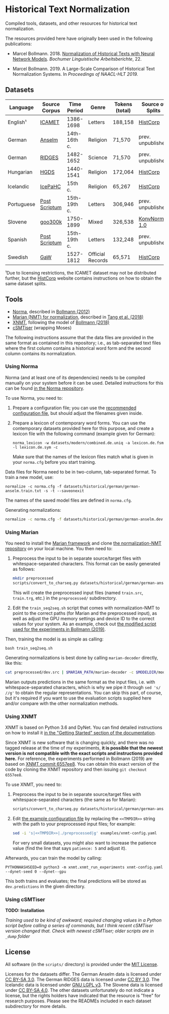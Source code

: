 # Historical Text Normalization
Compiled tools, datasets, and other resources for historical text normalization.

The resources provided here have originally been used in the following
publications:

+ Marcel Bollmann. 2018. [Normalization of Historical Texts with Neural Network
  Models](http://www.linguistics.rub.de/forschung/arbeitsberichte/22.pdf). *Bochumer
  Linguistische Arbeitsberichte*, 22.

+ Marcel Bollmann. 2019. A Large-Scale Comparison of Historical Text
  Normalization Systems. In *Proceedings of NAACL-HLT 2019.*


## Datasets

Language   | Source Corpus                                                                                                        |  Time Period | Genre            | Tokens (total) | Source of Splits                                          |
----------- | -------------------------------------------------------------------------------------------------------------------- | ------------ | ---------------- | -------------- | ----------------------------------------------------------
English¹    | [ICAMET](https://www.uibk.ac.at/anglistik/research/projects/icamet/)                                                 |    1386-1698 | Letters          | 188,158        | [HistCorp](http://stp.lingfil.uu.se/histcorp/tools.html)
German     | [Anselm](https://www.linguistics.rub.de/anselm/)                                                                     | 14th-16th c. | Religion         | 71,570         | prev. unpublished
German     | [RIDGES](https://www.linguistik.hu-berlin.de/en/institut-en/professuren-en/korpuslinguistik/research/ridges-projekt) |    1482-1652 | Science          | 71,570         | prev. unpublished
Hungarian  | [HGDS](http://omagyarkorpusz.nytud.hu/en-intro.html)                                                                 |    1440-1541 | Religion         | 172,064        | [HistCorp](http://stp.lingfil.uu.se/histcorp/tools.html)
Icelandic  | [IcePaHC](http://www.linguist.is/icelandic_treebank/Icelandic_Parsed_Historical_Corpus_(IcePaHC))                    |      15th c. | Religion         | 65,267         | [HistCorp](http://stp.lingfil.uu.se/histcorp/tools.html)
Portuguese | [Post Scriptum](http://ps.clul.ul.pt/index.php)                                                                      | 15th-19th c. | Letters          | 306,946        | prev. unpublished
Slovene    | [goo300k](http://nl.ijs.si/imp/index-en.html)                                                                        |    1750-1899 | Mixed            | 326,538        | [KonvNormSl 1.0](https://www.clarin.si/repository/xmlui/handle/11356/1068)
Spanish    | [Post Scriptum](http://ps.clul.ul.pt/index.php)                                                                      | 15th-19th c. | Letters          | 132,248        | prev. unpublished
Swedish    | [GaW](http://gaw.hist.uu.se)                                                                                         |    1527-1812 | Official Records | 65,571         | [HistCorp](http://stp.lingfil.uu.se/histcorp/tools.html)

¹Due to licensing restrictions, the ICAMET dataset may not be distributed
further, but the [HistCorp](http://stp.lingfil.uu.se/histcorp/tools.html)
website contains instructions on how to obtain the same dataset splits.


## Tools

+ [Norma](https://github.com/comphist/norma), described in [Bollmann
  (2012)](https://marcel.bollmann.me/pub/acrh12.pdf)
+ [Marian (NMT) for normalization](https://github.com/tanggongbo/normalization-NMT),
  described in [Tang et al. (2018)](http://aclweb.org/anthology/C18-1112)
+ [XNMT](https://github.com/neulab/xnmt), following the model of [Bollmann
  (2018)](http://www.linguistics.rub.de/forschung/arbeitsberichte/22.pdf)
+ [cSMTiser](https://github.com/clarinsi/csmtiser) (wrapping Moses)

The following instructions assume that the data files are provided in the same
format as contained in this repository; i.e., as tab-separated text files where
the first column contains a historical word form and the second column contains
its normalization.

### Using Norma

Norma (and at least one of its dependencies) needs to be compiled manually on
your system before it can be used.  Detailed instructions for this can be found
[in the Norma repository](https://github.com/comphist/norma).

To use Norma, you need to:

1. Prepare a configuration file; you can use the [recommended configuration
   file](examples/norma.cfg), but should adjust the filenames given inside.

2. Prepare a lexicon of contemporary word forms.  You can use the contemporary
   datasets provided here for this purpose, and create a lexicon file with the
   following command (example given for German):

       norma_lexicon -w datasets/modern/combined.de.uniq -a lexicon.de.fsm -l lexicon.de.sym -c

   Make sure that the names of the lexicon files match what is given in your
   `norma.cfg` before you start training.

Data files for Norma need to be in two-column, tab-separated format.  To train a
new model, use:

    normalize -c norma.cfg -f datasets/historical/german/german-anselm.train.txt -s -t --saveonexit

The names of the saved model files are defined in `norma.cfg`.

Generating normalizations:

```bash
normalize -c norma.cfg -f datasets/historical/german/german-anselm.dev.txt -s > german-anselm.predictions
```

### Using Marian

You need to install the [Marian
framework](https://github.com/marian-nmt/marian-dev) and clone [the
normalization-NMT repository](https://github.com/tanggongbo/normalization-NMT)
on your local machine.  You then need to:

1. Preprocess the input to be in separate source/target files with
   whitespace-separated characters.  This format can be easily generated as
   follows:

   ```bash
   mkdir preprocessed
   scripts/convert_to_charseq.py datasets/historical/german/german-anselm.{train,test,dev}.txt --to preprocessed
   ```

   This will create the preprocessed input files (named `train.src`,
   `train.trg`, etc.) in the `preprocessed/` subdirectory.

2. Edit the `train_seq2seq.sh` script that comes with normalization-NMT to point
   to the correct paths (for Marian and the preprocessed input), as well as
   adjust the GPU memory settings and device ID to the correct values for your
   system.  As an example, check out [the modified script used for the
   experiments in Bollmann (2019)](examples/train_seq2seq.sh).

Then, training the model is as simple as calling:

    bash train_seq2seq.sh

Generating normalizations is best done by calling `marian-decoder` directly,
like this:

```bash
cat preprocessed/dev.src | $MARIAN_PATH/marian-decoder -c $MODELDIR/model.npz.best-perplexity.npz.decoder.yaml -m $MODELDIR/model.npz.best-perplexity.npz --quiet-translation --device 0 --mini-batch 16 --maxi-batch 100 --maxi-batch-sort src -w 10000 --beam-size 5 | sed 's/ //g' > german-anselm.predictions
```

Marian outputs predictions in the same format as the input files, i.e. with
whitespace-separated characters, which is why we pipe it through `sed 's/ //g'`
to obtain the regular representations.  You can skip this part, of course, but
it's required if you want to use the evaluation scripts supplied here and/or
compare with the other normalization methods.


### Using XNMT

XNMT is based on Python 3.6 and DyNet.  You can find detailed instructions on
how to install it [in the "Getting Started" section of the
documentation](https://xnmt.readthedocs.io/en/latest/getting_started.html).

Since XNMT is new software that is changing quickly, and there was no tagged
release at the time of my experiments, **it is possible that the newest version
is not compatible with the exact scripts and instructions provided here.** For
reference, the experiments performed in Bollmann (2019) are based on [XNMT
commit
6557ee8](https://github.com/neulab/xnmt/tree/6557ee8ef8e39a8936035d8aa9ae1c8576d3734d).
You can obtain this exact version of the code by cloning the XNMT repository and
then issuing `git checkout 6557ee8`.

To use XNMT, you need to:

1. Preprocess the input to be in separate source/target files with
   whitespace-separated characters (the same as for Marian):

   ```bash
   scripts/convert_to_charseq.py datasets/historical/german/german-anselm.{train,test,dev}.txt --to preprocessed
   ```

2. Edit [the example configuration file](examples/xnmt-config.yaml) by replacing
   the `<<TMPDIR>>` string with the path to your preprocessed input files; for
   example:

   ```bash
   sed -i 's|<<TMPDIR>>|./preprocessed|g' examples/xnmt-config.yaml
   ```

   For very small datasets, you might also want to increase the patience value
   (find the line that says `patience: 5` and adjust it).

Afterwards, you can train the model by calling:

    PYTHONHASHSEED=0 python3 -m xnmt.xnmt_run_experiments xnmt-config.yaml --dynet-seed 0 --dynet--gpu

This both trains and evaluates; the final predictions will be stored as
`dev.predictions` in the given directory.


### Using cSMTiser

**TODO: Installation**

*Training used to be kind of awkward; required changing values in a Python
script before calling a series of commands, but I think recent cSMTiser version
changed that.  Check with newest cSMTiser; older scripts are in `_dump` folder*


## License

All software (in the `scripts/` directory) is provided under the [MIT
License](scripts/LICENSE).

Licenses for the datasets differ.  The German Anselm data is licensed under [CC
BY-SA 3.0](https://creativecommons.org/licenses/by-sa/3.0/).  The German RIDGES
data is licensed under [CC BY
3.0](https://creativecommons.org/licenses/by-sa/3.0/).  The Icelandic data is
licensed under [GNU LGPL v3](https://opensource.org/licenses/LGPL-3.0).  The
Slovene data is licensed under [CC BY-SA
4.0](https://creativecommons.org/licenses/by-sa/4.0/).  The other datasets
unfortunately do not indicate a license, but the rights holders have indicated
that the resource is "free" for research purposes.  Please see the READMEs
included in each dataset subdirectory for more details.
